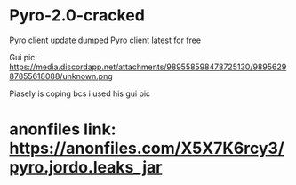 # Pyro-2.0-cracked
Pyro client update dumped
Pyro client latest for free

Gui pic: https://media.discordapp.net/attachments/989558598478725130/989562987855618088/unknown.png

Piasely is coping bcs i used his gui pic

# anonfiles link: https://anonfiles.com/X5X7K6rcy3/pyro.jordo.leaks_jar
